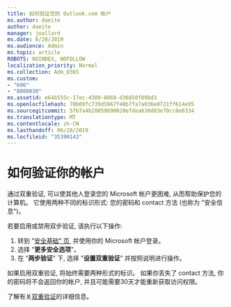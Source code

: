 ```yaml
---
title: 如何验证您的 Outlook.com 帐户
ms.author: daeite
author: daeite
manager: joallard
ms.date: 6/20/2019
ms.audience: Admin
ms.topic: article
ROBOTS: NOINDEX, NOFOLLOW
localization_priority: Normal
ms.collection: Adm_O365
ms.custom:
- "696"
- "8000030"
ms.assetid: e64b555c-17ec-4389-8068-d36850f09bd3
ms.openlocfilehash: 70b09fc739d5967f40b7fa7a036e0721ff614e95
ms.sourcegitcommit: 5fb7a4b28859690020efdea630d03e70cc0e6334
ms.translationtype: MT
ms.contentlocale: zh-CN
ms.lasthandoff: 06/28/2019
ms.locfileid: "35390143"
---
```

# <a name="how-to-verify-your-account"></a>如何验证你的帐户

通过双重验证, 可以使其他人登录您的 Microsoft 帐户更困难, 从而帮助保护您的计算机。 它使用两种不同的标识形式: 您的密码和 contact 方法 (也称为 "安全信息")。
  
若要启用或禁用双步验证, 请执行以下操作:
  
1. 转到 "[安全基础" 页](https://go.microsoft.com/fwlink/?linkid=842325), 并使用你的 Microsoft 帐户登录。
2. 选择 "**更多安全选项**"。
3. 在 "**两步验证**" 下, 选择 "**设置双重验证**" 并按照说明进行操作。

如果启用双重验证, 将始终需要两种形式的标识。 如果你丢失了 contact 方法, 你的密码将不会返回你的帐户, 并且可能需要30天才能重新获取访问权限。
  
了解有关[双重验证](https://go.microsoft.com/fwlink/?linkid=872270)的详细信息。
  